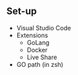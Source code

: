 ## Set-up

- Visual Studio Code
- Extensions
  - GoLang
  - Docker
  - Live Share
- GO path (in zsh)